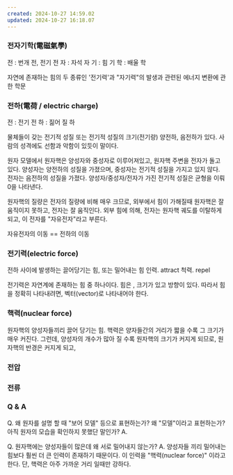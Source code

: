 ```yaml
---
created: 2024-10-27 14:59.02
updated: 2024-10-27 16:18.07
---
```

### 전자기학(電磁氣學)

전 : 번개 전, 전기 전
자 : 자석 자
기 : 힘 기
학 : 배울 학

자연에 존재하는 힘의 두 종류인 '전기력'과 "자기력"의 발생과 관련된 에너지 변환에 관한 학문


### 전하(電荷 / electric charge)
전 : 전기 전
하 : 짊어 질 하

물체들이 갖는 전기적 성질 또는 전기적 성질의 크기(전기량)
양전하, 음전하가 있다. 사람의 성격에도 선함과 악함이 있듯이 말이다.

원자 모델에서 원자핵은 양성자와 중성자로 이루어져있고, 원자핵 주변을 전자가 돌고 있다.
양성자는 양전하의 성질을 가졌으며,
중성자는 전기적 성질을 가지고 있지 않다.
전자는 음전하의 성질을 가졌다.
양성자/중성자/전자가 가진 전기적 성질은 균형을 이뤄 0을 나타낸다.

원자핵의 질량은 전자의 질량에 비해 매우 크므로,
외부에서 힘이 가해질때 원자핵은 잘 움직이지 못하고, 전자는 잘 움직인다.
외부 힘에 의해, 전자는 원자핵 궤도를 이탈하게 되고, 이 전자를 "자유전자"라고 부른다.

자유전자의 이동 == 전하의 이동


### 전기력(electric force)
전하 사이에 발생하는 끌어당기는 힘, 또는 밀어내는 힘
인력. attract 
척력. repel

전기력은 자연계에 존재하는 힘 중 하나이다.
힘은 , 크기가 있고 방향이 있다.
따라서 힘을 정확히 나타내려면, 벡터(vector)로 나타내어야 한다.

### 핵력(nuclear force)
원자핵의 양성자들끼리 끌어 당기는 힘.
핵력은 양자들간의 거리가 짧을 수록 그 크기가 매우 커진다.
그런데,
양성자의 개수가 많아 질 수록 원자핵의 크기가 커지게 되므로,
원자핵의 반경은 커지게 되고, 



### 전압

### 전류

### Q & A
Q.  왜 원자를 설명 할 때 "보어 모델" 등으로 표현하는가?
왜 "모델"이라고 표현하는가? 아직 원자의 모습을 확인하지 못했단 말인가?
A.

Q. 원자핵에는 양성자들이 많은데 왜 서로 밀어내지 않는가?
A. 양성자들 끼리 밀어내는 힘보다 훨씬 더 큰 인력이 존재하기 때문이다. 
이 인력을 "핵력(nuclear force)" 이라고 한다.
   단, 핵력은 아주 가까운 거리 일때만 강하다.
